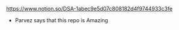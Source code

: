 https://www.notion.so/DSA-1abec9e5d07c808182d4f9744933c3fe

- Parvez says that this repo is Amazing
